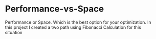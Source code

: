 # Performance-vs-Space
 Performance or Space. Which is the best option for your optimization. In this project I created a two path using Fibonacci Calculation for this situation
